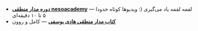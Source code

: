 - **[دوره مدار منطقی nesoacademy](https://youtube.com/playlist?list=PLBlnK6fEyqRjMH3mWf6kwqiTbT798eAOm&si=1bVQH3ge82MI08S-)** — لقمه لقمه یاد می‌گیری (: ویدیوها کوتاه حدودا ۵ تا ۱۰ دقیقه‌ای
- **[کتاب مدار منطقی هادی یوسفی]()** — کامل و روون
